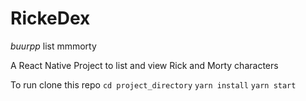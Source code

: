 # RickeDex
*buurpp* list mmmorty

A React Native Project to list and view Rick and Morty characters

To run clone this repo
`cd project_directory`
`yarn install`
`yarn start`
